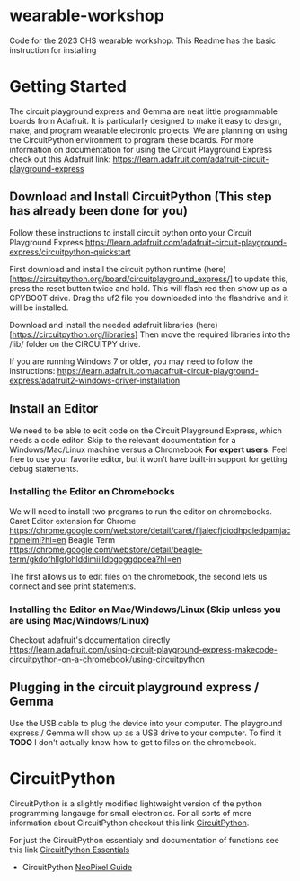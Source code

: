 # wearable-workshop
Code for the 2023 CHS wearable workshop. This Readme has the basic instruction for installing


# Getting Started
The circuit playground express and Gemma are neat little programmable boards from Adafruit. It is particularly designed to make it easy to design, make, and program wearable electronic projects. We are planning on using the CircuitPython environment to program these boards. For more information on documentation for using the Circuit Playground Express check out this Adafruit link: https://learn.adafruit.com/adafruit-circuit-playground-express

## Download and Install CircuitPython (This step has already been done for you)
Follow these instructions to install circuit python onto your Circuit Playground Express https://learn.adafruit.com/adafruit-circuit-playground-express/circuitpython-quickstart

First download and install the circuit python runtime (here)[https://circuitpython.org/board/circuitplayground_express/] to update this, press the reset button twice and hold. This will flash red then show up as a CPYBOOT drive. Drag the uf2 file you downloaded into the flashdrive and it will be installed.

Download and install the needed adafruit libraries (here)[https://circuitpython.org/libraries] Then move the required libraries into the /lib/ folder on the CIRCUITPY drive.


If you are running Windows 7 or older, you may need to follow the instructions:
https://learn.adafruit.com/adafruit-circuit-playground-express/adafruit2-windows-driver-installation

## Install an Editor
We need to be able to edit code on the Circuit Playground Express, which needs a code editor. Skip to the relevant documentation for a Windows/Mac/Linux machine versus a Chromebook
**For expert users**: Feel free to use your favorite editor, but it won’t have built-in support for getting debug statements.

### Installing the Editor on Chromebooks
We will need to install two programs to run the editor on chromebooks. 
Caret Editor extension for Chrome https://chrome.google.com/webstore/detail/caret/fljalecfjciodhpcledpamjachpmelml?hl=en
Beagle Term https://chrome.google.com/webstore/detail/beagle-term/gkdofhllgfohlddimiiildbgoggdpoea?hl=en

The first allows us to edit files on the chromebook, the second lets us connect and see print statements.

### Installing the Editor on Mac/Windows/Linux (Skip unless you are using Mac/Windows/Linux)
Checkout adafruit's documentation directly https://learn.adafruit.com/using-circuit-playground-express-makecode-circuitpython-on-a-chromebook/using-circuitpython



## Plugging in the circuit playground express / Gemma
Use the USB cable to plug the device into your computer. The playground express / Gemma will show up as a USB drive to your computer. To find it **TODO** I don't actually know how to get to files on the chromebook.



# CircuitPython

CircuitPython is a slightly modified lightweight version of the python programming langauge for small electronics. For all sorts of more information about CircuitPython checkout this link [CircuitPython](https://learn.adafruit.com/welcome-to-circuitpython).

For just the CircuitPython essentialy and documentation of functions see this link [CircuitPython Essentials](https://learn.adafruit.com/circuitpython-essentials/circuitpython-essentials)
* CircuitPython [NeoPixel Guide](https://learn.adafruit.com/circuitpython-essentials/circuitpython-neopixel)
